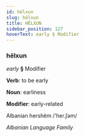 ```yaml
---
id: hëlxun
slug: hëlxun
title: HËLXUN
sidebar_position: 127
hoverText: early § Modifier
---
```


### hëlxun

*early* **§** Modifier

**Verb**: to be early

**Noun**: earliness

**Modifier**: early-related

Albanian hershëm /'heɾ.ʃəm/

*Albanian Language Family*